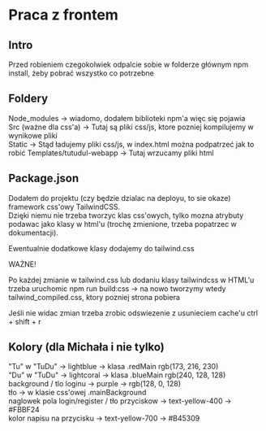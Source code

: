 # Praca z frontem

## Intro
Przed robieniem czegokolwiek odpalcie sobie w folderze głównym npm install, żeby pobrać wszystko co potrzebne

## Foldery
Node_modules -> wiadomo, dodałem biblioteki npm'a więc się pojawia  
Src (ważne dla css'a) -> Tutaj są pliki css/js, ktore pozniej kompilujemy
w wynikowe pliki  
Static -> Stąd ładujemy pliki css/js, w index.html można podpatrzeć jak to robić
Templates/tutudul-webapp -> Tutaj wrzucamy pliki html

## Package.json
Dodałem do projektu (czy będzie dzialac na deployu, to sie okaze) framework css'owy TailwindCSS.  
Dzięki niemu nie trzeba tworzyc klas css'owych, tylko mozna atrybuty podawac jako klasy w html'u (trochę zmienione, trzeba popatrzec w dokumentacji).  
  
Ewentualnie dodatkowe klasy dodajemy do tailwind.css    
  
WAŻNE!  
  
Po każdej zmianie w tailwind.css lub dodaniu klasy tailwindcss w HTML'u trzeba uruchomic npm run build:css -> na nowo
tworzymy wtedy tailwind_compiled.css, ktory pozniej strona pobiera
  
Jeśli nie widac zmian trzeba zrobic odswiezenie z usunieciem cache'u ctrl + shift + r

## Kolory (dla Michała i nie tylko)
"Tu" w "TuDu" -> lightblue -> klasa .redMain rgb(173, 216, 230)  
"Du" w "TuDu" -> lightcoral -> klasa .blueMain rgb(240, 128, 128)  
background / tlo loginu -> purple -> rgb(128, 0, 128)  
tło -> w klasie css'owej .mainBackground  
naglowek pola login/register / tło przyciskow -> text-yellow-400 -> #FBBF24  
kolor napisu na przycisku -> text-yellow-700 -> #B45309  